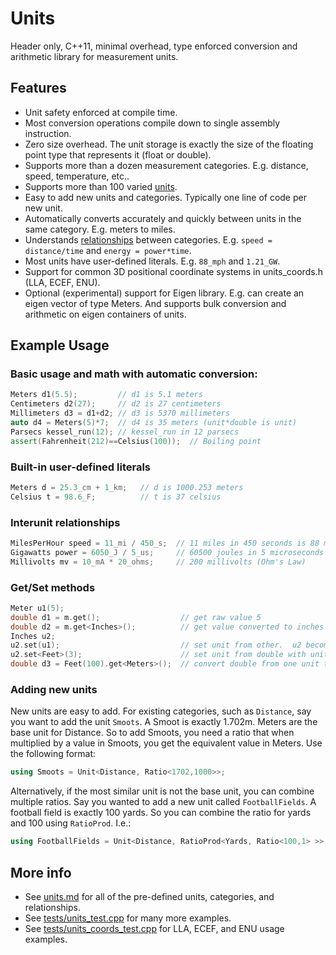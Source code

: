 # Units
Header only, C++11, minimal overhead, type enforced conversion and arithmetic library for measurement units.

## Features
* Unit safety enforced at compile time. 
* Most conversion operations compile down to single assembly instruction.
* Zero size overhead.  The unit storage is exactly the size of the floating point type that represents it (float or double).
* Supports more than a dozen measurement categories.  E.g. distance, speed, temperature, etc..
* Supports more than 100 varied [units](units.md).
* Easy to add new units and categories.  Typically one line of code per new unit.
* Automatically converts accurately and quickly between units in the same category.  E.g. meters to miles.
* Understands [relationships](units.md#relationships) between categories.  E.g. `speed = distance/time` and `energy = power*time`.
* Most units have user-defined literals.  E.g. `88_mph` and `1.21_GW`.
* Support for common 3D positional coordinate systems in units_coords.h (LLA, ECEF, ENU).
* Optional (experimental) support for Eigen library.  E.g. can create an eigen vector of type Meters.  And supports bulk conversion and arithmetic on eigen containers of units.

## Example Usage
### Basic usage and math with automatic conversion:
```c++
Meters d1(5.5);         // d1 is 5.1 meters
Centimeters d2(27);     // d2 is 27 centimeters
Millimeters d3 = d1+d2; // d3 is 5370 millimeters
auto d4 = Meters(5)*7;  // d4 is 35 meters (unit*double is unit)
Parsecs kessel_run(12); // kessel_run in 12 parsecs  
assert(Fahrenheit(212)==Celsius(100));  // Boiling point
```

### Built-in user-defined literals
```c++
Meters d = 25.3_cm + 1_km;   // d is 1000.253 meters
Celsius t = 98.6_F;          // t is 37 celsius
```

### Interunit relationships
```c++
MilesPerHour speed = 11_mi / 450_s;  // 11 miles in 450 seconds is 88 mph
Gigawatts power = 6050_J / 5_us;     // 60500 joules in 5 microseconds is 1.21 gigawatts
Millivolts mv = 10_mA * 20_ohms;     // 200 millivolts (Ohm's Law)
```

### Get/Set methods
```c++
Meter u1(5);
double d1 = m.get();                  // get raw value 5
double d2 = m.get<Inches>();          // get value converted to inches (196.85)
Inches u2;        
u2.set(u1);                           // set unit from other.  u2 becomes 196.85 inches
u2.set<Feet>(3);                      // set unit from double with unit template param.  u2 becomes 36 inches.
double d3 = Feet(100).get<Meters>();  // convert double from one unit to another (d3 becomes 30.48)
```

### Adding new units
New units are easy to add.  For existing categories, such as `Distance`, say you want to add the unit `Smoots`.  A Smoot
is exactly 1.702m.  Meters are the base unit for Distance.  So to add Smoots, you need a ratio that when multiplied
by a value in Smoots, you get the equivalent value in Meters.  Use the following format: 
```c++
using Smoots = Unit<Distance, Ratio<1702,1000>>;
```
Alternatively, if the most similar unit is not the base unit, you can combine multiple ratios.  Say you wanted to add
a new unit called `FootballFields`.  A football field is exactly 100 yards.  So you can combine the ratio for yards and
100 using `RatioProd`.  I.e.:
```c++
using FootballFields = Unit<Distance, RatioProd<Yards, Ratio<100,1> >>;
```

## More info
* See [units.md](units.md) for all of the pre-defined units, categories, and relationships.
* See [tests/units_test.cpp](tests/units_test.cpp) for many more examples.
* See [tests/units_coords_test.cpp](tests/units_coords_test.cpp) for LLA, ECEF, and ENU usage examples.
